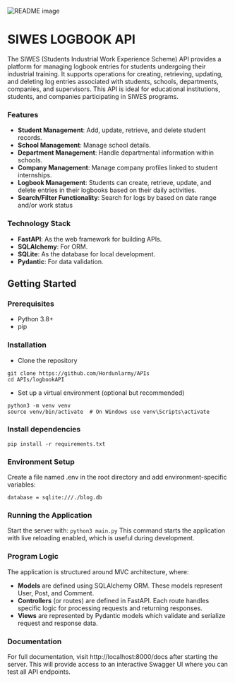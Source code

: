 <picture> <source media="(prefers-color-scheme: dark)" srcset="https://i.imgur.com/HYdh2YO.png"> <source media="(prefers-color-scheme: light)" srcset="https://i.imgur.com/HYdh2YO.png"> <img alt="README image" src="https://i.imgur.com/HYdh2YO.png"> </picture>

# SIWES LOGBOOK API
The SIWES (Students Industrial Work Experience Scheme) API provides a platform for managing logbook entries for students undergoing their industrial training. It supports operations for creating, retrieving, updating, and deleting log entries associated with students, schools, departments, companies, and supervisors. This API is ideal for educational institutions, students, and companies participating in SIWES programs.

### Features
* **Student Management**: Add, update, retrieve, and delete student records.
* **School Management**: Manage school details.
* **Department Management**: Handle departmental information within schools.
* **Company Management**: Manage company profiles linked to student internships.
* **Logbook Management**: Students can create, retrieve, update, and delete entries in their logbooks based on their daily activities.
* **Search/Filter Functionality**: Search for logs by based on date range and/or work status

### Technology Stack
* **FastAPI**: As the web framework for building APIs.
* **SQLAlchemy**: For ORM.
* **SQLite**: As the database for local development.
* **Pydantic**: For data validation.

## Getting Started

### Prerequisites
- Python 3.8+
- pip

### Installation
- Clone the repository
```
git clone https://github.com/Hordunlarmy/APIs
cd APIs/logbookAPI
```
- Set up a virtual environment (optional but recommended)
```
python3 -m venv venv
source venv/bin/activate  # On Windows use venv\Scripts\activate
```
### Install dependencies
`pip install -r requirements.txt`

### Environment Setup
Create a file named .env in the root directory and add environment-specific variables:
```
database = sqlite:///./blog.db
```
### Running the Application
Start the server with:
`python3 main.py`
This command starts the application with live reloading enabled, which is useful during development.

### Program Logic
The application is structured around MVC architecture, where:

* **Models** are defined using SQLAlchemy ORM. These models represent User, Post, and Comment.
* **Controllers** (or routes) are defined in FastAPI. Each route handles specific logic for processing requests and returning responses.
* **Views** are represented by Pydantic models which validate and serialize request and response data.

### Documentation
For full documentation, visit http://localhost:8000/docs after starting the server. This will provide access to an interactive Swagger UI where you can test all API endpoints.
